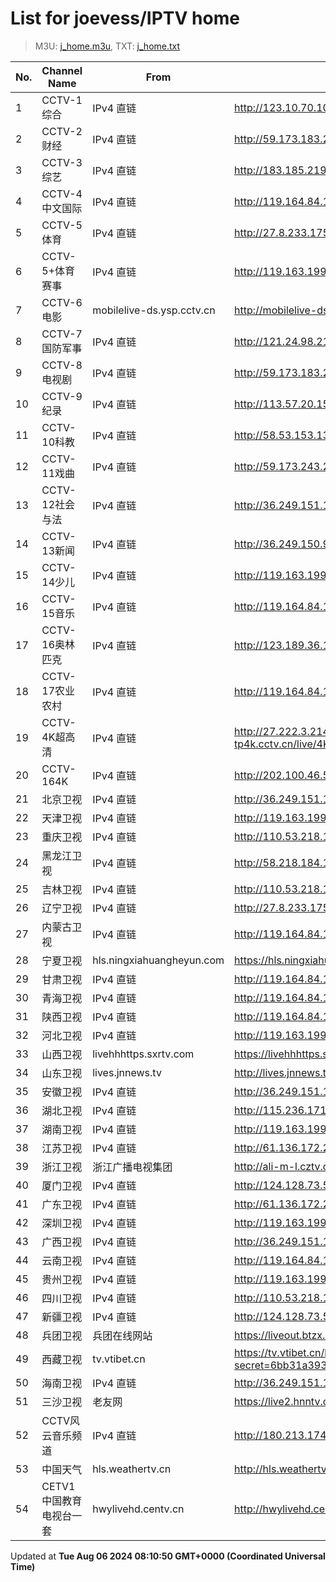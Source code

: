 # List for **joevess/IPTV home**

> M3U: [j_home.m3u](/j_home.m3u), TXT: [j_home.txt](/txt/j_home.txt)

| No. | Channel Name | From | Source |
| --- | ------------ | ---- | ------ |
| 1 | CCTV-1综合 | IPv4 直链 | <http://123.10.70.104:9901/tsfile/live/0001_1.m3u8> |
| 2 | CCTV-2财经 | IPv4 直链 | <http://59.173.183.242:9901/tsfile/live/0002_1.m3u8> |
| 3 | CCTV-3综艺 | IPv4 直链 | <http://183.185.219.170:9999/tsfile/live/0003_1.m3u8> |
| 4 | CCTV-4中文国际 | IPv4 直链 | <http://119.164.84.109:9901/tsfile/live/0004_1.m3u8> |
| 5 | CCTV-5体育 | IPv4 直链 | <http://27.8.233.175:9901/tsfile/live/0005_1.m3u8> |
| 6 | CCTV-5+体育赛事 | IPv4 直链 | <http://119.163.199.98:9901/tsfile/live/0016_2.m3u8> |
| 7 | CCTV-6电影 | mobilelive-ds.ysp.cctv.cn | <http://mobilelive-ds.ysp.cctv.cn/ysp/2013693901.m3u8> |
| 8 | CCTV-7国防军事 | IPv4 直链 | <http://121.24.98.214:9901/tsfile/live/1085_1.m3u8> |
| 9 | CCTV-8电视剧 | IPv4 直链 | <http://59.173.183.242:9901/tsfile/live/0008_1.m3u8> |
| 10 | CCTV-9纪录 | IPv4 直链 | <http://113.57.20.158:9901/tsfile/live/1028_1.m3u8> |
| 11 | CCTV-10科教 | IPv4 直链 | <http://58.53.153.138:9901/tsfile/live/faacts/0010_2.m3u8> |
| 12 | CCTV-11戏曲 | IPv4 直链 | <http://59.173.243.210:9901/tsfile/live/1011_1.m3u8> |
| 13 | CCTV-12社会与法 | IPv4 直链 | <http://36.249.151.144:9901/tsfile/live/0014_1.m3u8> |
| 14 | CCTV-13新闻 | IPv4 直链 | <http://36.249.150.9:9901/tsfile/live/0015_1.m3u8> |
| 15 | CCTV-14少儿 | IPv4 直链 | <http://119.163.199.98:9901/tsfile/live/0014_1.m3u8> |
| 16 | CCTV-15音乐 | IPv4 直链 | <http://119.164.84.109:9901/tsfile/live/0016_1.m3u8> |
| 17 | CCTV-16奥林匹克 | IPv4 直链 | <http://123.189.36.103:9901/tsfile/live/1027_1.m3u8> |
| 18 | CCTV-17农业农村 | IPv4 直链 | <http://119.164.84.109:9901/tsfile/live/0017_1.m3u8> |
| 19 | CCTV-4K超高清 | IPv4 直链 | <http://27.222.3.214/liveali-tp4k.cctv.cn/live/4K10M.stream/playlist.m3u8> |
| 20 | CCTV-164K | IPv4 直链 | <http://202.100.46.58:9901/tsfile/live/1016_1.m3u8> |
| 21 | 北京卫视 | IPv4 直链 | <http://36.249.151.144:9901/tsfile/live/0122_1.m3u8> |
| 22 | 天津卫视 | IPv4 直链 | <http://119.163.199.98:9901/tsfile/live/0135_1.m3u8> |
| 23 | 重庆卫视 | IPv4 直链 | <http://110.53.218.182:9902/tsfile/live/0142_1.m3u8> |
| 24 | 黑龙江卫视 | IPv4 直链 | <http://58.218.184.182:9901/tsfile/live/1019_1.m3u8> |
| 25 | 吉林卫视 | IPv4 直链 | <http://110.53.218.182:9902/tsfile/live/0116_1.m3u8> |
| 26 | 辽宁卫视 | IPv4 直链 | <http://27.8.233.175:9901/tsfile/live/0121_1.m3u8> |
| 27 | 内蒙古卫视 | IPv4 直链 | <http://119.164.84.109:9901/tsfile/live/0109_1.m3u8> |
| 28 | 宁夏卫视 | hls.ningxiahuangheyun.com | <https://hls.ningxiahuangheyun.com/live/nxws1M.m3u8> |
| 29 | 甘肃卫视 | IPv4 直链 | <http://119.164.84.109:9901/tsfile/live/0141_1.m3u8> |
| 30 | 青海卫视 | IPv4 直链 | <http://119.164.84.109:9901/tsfile/live/0140_1.m3u8> |
| 31 | 陕西卫视 | IPv4 直链 | <http://119.164.84.109:9901/tsfile/live/0136_1.m3u8> |
| 32 | 河北卫视 | IPv4 直链 | <http://119.163.199.98:9901/tsfile/live/0117_1.m3u8> |
| 33 | 山西卫视 | livehhhttps.sxrtv.com | <https://livehhhttps.sxrtv.com/lsdream/q8RVWgs/1000/0sq8R0W.m3u8> |
| 34 | 山东卫视 | lives.jnnews.tv | <http://lives.jnnews.tv/video/s10001-SDTV/index.m3u8> |
| 35 | 安徽卫视 | IPv4 直链 | <http://36.249.151.144:9901/tsfile/live/0130_1.m3u8> |
| 36 | 湖北卫视 | IPv4 直链 | <http://115.236.171.2:9901/tsfile/live/0132_1.m3u8> |
| 37 | 湖南卫视 | IPv4 直链 | <http://119.163.199.98:9901/tsfile/live/0017_1.m3u8> |
| 38 | 江苏卫视 | IPv4 直链 | <http://61.136.172.236:9901/tsfile/live/0127_1.m3u8> |
| 39 | 浙江卫视 | 浙江广播电视集团 | <http://ali-m-l.cztv.com/channels/lantian/channel001/1080p.m3u8> |
| 40 | 厦门卫视 | IPv4 直链 | <http://124.128.73.58:9901/tsfile/live/0129_1.m3u8> |
| 41 | 广东卫视 | IPv4 直链 | <http://61.136.172.236:9901/tsfile/live/0125_1.m3u8> |
| 42 | 深圳卫视 | IPv4 直链 | <http://119.163.199.98:9901/tsfile/live/0126_1.m3u8> |
| 43 | 广西卫视 | IPv4 直链 | <http://36.249.151.144:9901/tsfile/live/0113_1.m3u8> |
| 44 | 云南卫视 | IPv4 直链 | <http://119.164.84.109:9901/tsfile/live/0119_1.m3u8> |
| 45 | 贵州卫视 | IPv4 直链 | <http://119.163.199.98:9901/tsfile/live/0120_1.m3u8> |
| 46 | 四川卫视 | IPv4 直链 | <http://110.53.218.182:9902/tsfile/live/0123_1.m3u8> |
| 47 | 新疆卫视 | IPv4 直链 | <http://124.128.73.58:9901/tsfile/live/0110_1.m3u8> |
| 48 | 兵团卫视 | 兵团在线网站 | <https://liveout.btzx.com.cn/62ds9e/yil08g.m3u8> |
| 49 | 西藏卫视 | tv.vtibet.cn | <https://tv.vtibet.cn/live/vuXz3cg3TmRUYg.m3u8?secret=6bb31a393e781d3d78c9372b7193e11f&time=66ab9136> |
| 50 | 海南卫视 | IPv4 直链 | <http://36.249.151.144:9901/tsfile/live/1002_1.m3u8> |
| 51 | 三沙卫视 | 老友网 | <https://live2.hnntv.cn/srs/tv/ssws.m3u8?_upt=8ab165661722521967> |
| 52 | CCTV风云音乐频道 | IPv4 直链 | <http://180.213.174.231:9901/tsfile/live/1055_1.m3u8> |
| 53 | 中国天气 | hls.weathertv.cn | <http://hls.weathertv.cn/tslslive/qCFIfHB/hls/live_sd.m3u8> |
| 54 | CETV1中国教育电视台一套 | hwylivehd.centv.cn | <http://hwylivehd.centv.cn/cetv1/ypd.m3u8> |

Updated at **Tue Aug 06 2024 08:10:50 GMT+0000 (Coordinated Universal Time)**
